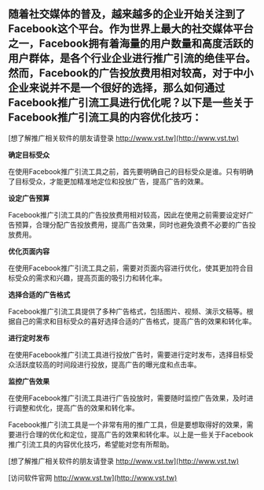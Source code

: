 ## **随着社交媒体的普及，越来越多的企业开始关注到了Facebook这个平台。作为世界上最大的社交媒体平台之一，Facebook拥有着海量的用户数量和高度活跃的用户群体，是各个行业企业进行推广引流的绝佳平台。然而，Facebook的广告投放费用相对较高，对于中小企业来说并不是一个很好的选择，那么如何通过Facebook推广引流工具进行优化呢？以下是一些关于Facebook推广引流工具的内容优化技巧：**

[想了解推广相关软件的朋友请登录 http://www.vst.tw](http://www.vst.tw)

**确定目标受众**

在使用Facebook推广引流工具之前，首先要明确自己的目标受众是谁。只有明确了目标受众，才能更加精准地定位和投放广告，提高广告的效果。

**设定广告预算**

Facebook推广引流工具的广告投放费用相对较高，因此在使用之前需要设定好广告预算，合理分配广告投放费用，提高广告效果，同时也避免浪费不必要的广告投放费用。

**优化页面内容**

在使用Facebook推广引流工具之前，需要对页面内容进行优化，使其更加符合目标受众的需求和兴趣，提高页面的吸引力和转化率。

**选择合适的广告格式**

Facebook推广引流工具提供了多种广告格式，包括图片、视频、演示文稿等。根据自己的需求和目标受众的喜好选择合适的广告格式，提高广告的效果和转化率。

**进行定时发布**

在使用Facebook推广引流工具进行投放广告时，需要进行定时发布，选择目标受众活跃度较高的时间段进行投放，提高广告的曝光度和点击率。

**监控广告效果**

在使用Facebook推广引流工具进行广告投放时，需要随时监控广告效果，及时进行调整和优化，提高广告的效果和转化率。

Facebook推广引流工具是一个非常有用的推广工具，但是要想取得好的效果，需要进行合理的优化和定位，提高广告的效果和转化率。以上是一些关于Facebook推广引流工具的内容优化技巧，希望能对您有所帮助。

[想了解推广相关软件的朋友请登录 http://www.vst.tw](http://www.vst.tw)


[访问软件官网 http://www.vst.tw](http://www.vst.tw)
